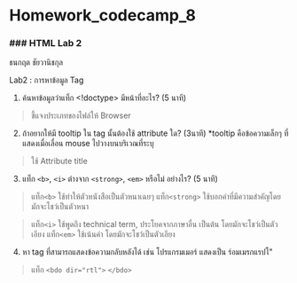 # Homework_codecamp_8
### ### HTML Lab 2
ธนกฤต ชัยวานิชกุล

   Lab2 : การหาข้อมูล Tag
   1. ค้นหาข้อมูลว่าแท็ก <!doctype> มีหน้าที่อะไร? (5 นาที)
   > ชี้แจงประเภทของไฟล์ให้ Browser

   2. ถ้าอยากให้มี tooltip ใน tag นั้นต้องใช้ attribute ใด? (3นาที)
       *tooltip คือข้อความเล็กๆ ที่แสดงเมื่อเลื่อน mouse ไปวางบนบริเวณที่ระบุ
   > ใช้ Attribute title

   3. แท็ก `<b>`, `<i>` ต่างจาก `<strong>`, `<em>` หรือไม่ อย่างไร? (5 นาที)
   > แท็ก`<b>` ใช้ทำให้ตัวหนังสือเป็นตัวหนาเฉยๆ แท็ก`<strong>` ใช้บอกคำที่มีความสำคัญโดยมักจะโชว์เป็นตัวหนา
   
   > แท็ก`<i>` ใช้พูดถึง technical term, ประโยคจากภาษาอื่น เป็นต้น โดยมักจะโชว์เป็นตัวเอียง แท็ก`<em>` ใช้เน้นคำ โดยมักจะโชว์เป็นตัวเอียง


   4. หา tag ที่สามารถแสดงข้อความกลับหลังได้
       เช่น โปรแกรมเมอร์ แสดงเป็น ร์อมเมรกแรปโ"
   > แท็ก `<bdo dir="rtl">` `</bdo>`
